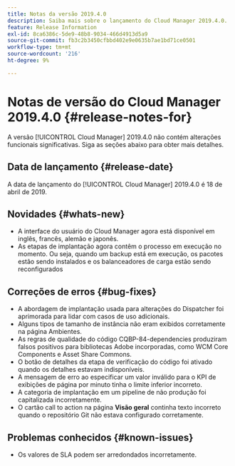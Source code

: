 ```yaml
---
title: Notas da versão 2019.4.0
description: Saiba mais sobre o lançamento do Cloud Manager 2019.4.0.
feature: Release Information
exl-id: 8ca6386c-5de9-48b8-9034-466d4913d5a9
source-git-commit: fb3c2b3450cfbbd402e9e0635b7ae1bd71ce0501
workflow-type: tm+mt
source-wordcount: '216'
ht-degree: 9%

---
```


# Notas de versão do Cloud Manager 2019.4.0 {#release-notes-for}

A versão [!UICONTROL Cloud Manager] 2019.4.0 não contém alterações funcionais significativas. Siga as seções abaixo para obter mais detalhes.

## Data de lançamento {#release-date}

A data de lançamento do [!UICONTROL Cloud Manager] 2019.4.0 é 18 de abril de 2019.

## Novidades {#whats-new}

* A interface do usuário do Cloud Manager agora está disponível em inglês, francês, alemão e japonês.
* As etapas de implantação agora contêm o processo em execução no momento. Ou seja, quando um backup está em execução, os pacotes estão sendo instalados e os balanceadores de carga estão sendo reconfigurados

## Correções de erros {#bug-fixes}

* A abordagem de implantação usada para alterações do Dispatcher foi aprimorada para lidar com casos de uso adicionais.
* Alguns tipos de tamanho de instância não eram exibidos corretamente na página Ambientes.
* As regras de qualidade do código CQBP-84-dependencies produziram falsos positivos para bibliotecas Adobe incorporadas, como WCM Core Components e Asset Share Commons.
* O botão de detalhes da etapa de verificação do código foi ativado quando os detalhes estavam indisponíveis.
* A mensagem de erro ao especificar um valor inválido para o KPI de exibições de página por minuto tinha o limite inferior incorreto.
* A categoria de implantação em um pipeline de não produção foi capitalizada incorretamente.
* O cartão call to action na página **Visão geral** continha texto incorreto quando o repositório Git não estava configurado corretamente.

## Problemas conhecidos {#known-issues}

* Os valores de SLA podem ser arredondados incorretamente.
